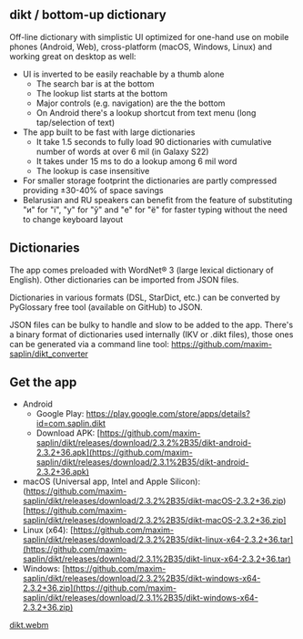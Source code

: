 ## dikt / bottom-up dictionary

Off-line dictionary with simplistic UI optimized for one-hand use on mobile phones (Android, Web), cross-platform (macOS, Windows, Linux) and working great on desktop as well:
- UI is inverted to be easily reachable by a thumb alone
  - The search bar is at the bottom
  - The lookup list starts at the bottom
  - Major controls (e.g. navigation) are the the bottom
  - On Android there's a lookup shortcut from text menu (long tap/selection of text)
- The app built to be fast with large dictionaries
  - It take 1.5 seconds to fully load 90 dictionaries with cumulative number of words at over 6 mil (in Galaxy S22)
  - It takes under 15 ms to do a lookup among 6 mil word
  - The lookup is case insensitive
- For smaller storage footprint the dictionaries are partly compressed providing ±30-40% of space savings
- Belarusian and RU speakers can benefit from the feature of substituting "и" for "і", "у" for "ў" and "e" for "ё" for faster typing without the need to change keyboard layout

## Dictionaries

The app comes preloaded with WordNet® 3 (large lexical dictionary of English). Other dictionaries can be imported from JSON files.

Dictionaries in various formats (DSL, StarDict, etc.) can be converted by PyGlossary free tool (available on GitHub) to JSON.

JSON files can be bulky to handle and slow to be added to the app. There's a binary format of dictionaries used internally (IKV or .dikt files), those ones can be generated via a command line tool: https://github.com/maxim-saplin/dikt_converter

## Get the app

- Android
  - Google Play: https://play.google.com/store/apps/details?id=com.saplin.dikt
  - Download APK:  [https://github.com/maxim-saplin/dikt/releases/download/2.3.2%2B35/dikt-android-2.3.2+36.apk](https://github.com/maxim-saplin/dikt/releases/download/2.3.1%2B35/dikt-android-2.3.2+36.apk)
- macOS (Universal app, Intel and Apple Silicon): (https://github.com/maxim-saplin/dikt/releases/download/2.3.2%2B35/dikt-macOS-2.3.2+36.zip)[https://github.com/maxim-saplin/dikt/releases/download/2.3.2%2B35/dikt-macOS-2.3.2+36.zip]
- Linux (x64): [https://github.com/maxim-saplin/dikt/releases/download/2.3.2%2B35/dikt-linux-x64-2.3.2+36.tar](https://github.com/maxim-saplin/dikt/releases/download/2.3.1%2B35/dikt-linux-x64-2.3.2+36.tar)
- Windows: [https://github.com/maxim-saplin/dikt/releases/download/2.3.2%2B35/dikt-windows-x64-2.3.2+36.zip](https://github.com/maxim-saplin/dikt/releases/download/2.3.1%2B35/dikt-windows-x64-2.3.2+36.zip)

[dikt.webm](https://user-images.githubusercontent.com/7947027/223116663-4db81908-a66f-4d6f-b91e-4cae2355f8d8.webm)
